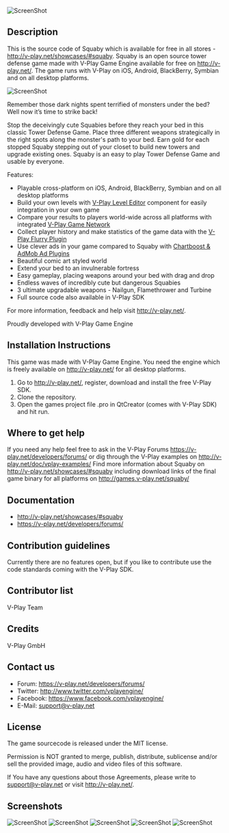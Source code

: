 ![ScreenShot](http://v-play.net/support/vplay-logo-simple-trans.png)

Description
-----------
This is the source code of Squaby which is available for free in all stores - http://v-play.net/showcases/#squaby. Squaby is an open source tower defense game made with V-Play Game Engine available for free on http://v-play.net/. The game runs with V-Play on iOS, Android, BlackBerry, Symbian and on all desktop platforms. 

![ScreenShot](http://v-play.net/games/squaby/squaby1.jpeg)

Remember those dark nights spent terrified of monsters under the bed? Well now it’s time to strike back! 

Stop the deceivingly cute Squabies before they reach your bed in this classic Tower Defense Game. Place three different weapons strategically in the right spots along the monster's path to your bed. Earn gold for each stopped Squaby stepping out of your closet to build new towers and upgrade existing ones. Squaby is an easy to play Tower Defense Game and usable by everyone. 

Features:
- Playable cross-platform on iOS, Android, BlackBerry, Symbian and on all desktop platforms
- Build your own levels with [V-Play Level Editor](http://v-play.net/doc/vplay1-leveleditor/) component for easily integration in your own game
- Compare your results to players world-wide across all platforms with integrated [V-Play Game Network](http://v-play.net/2013/12/how-to-increase-player-retention-with-v-play-game-network/)
- Collect player history and make statistics of the game data with the [V-Play Flurry Plugin](http://v-play.net/doc/vplay-group/#plugin-components/)
- Use clever ads in your game compared to Squaby with [Chartboost & AdMob Ad Plugins](http://v-play.net/doc/vplay-group/#plugin-components/)
- Beautiful comic art styled world 
- Extend your bed to an invulnerable fortress 
- Easy gameplay, placing weapons around your bed with drag and drop 
- Endless waves of incredibly cute but dangerous Squabies 
- 3 ultimate upgradable weapons - Nailgun, Flamethrower and Turbine 
- Full source code also available in V-Play SDK 

For more information, feedback and help visit http://v-play.net/. 

Proudly developed with V-Play Game Engine

Installation Instructions
-------------------------
This game was made with V-Play Game Engine. You need the engine which is freely available on http://v-play.net/ for all desktop platforms.

1. Go to http://v-play.net/, register, download and install the free V-Play SDK. 
2. Clone the repository.
3. Open the games project file .pro in QtCreator (comes with V-Play SDK) and hit run.

 
Where to get help
-----------------
If you need any help feel free to ask in the V-Play Forums https://v-play.net/developers/forums/ or dig through the V-Play examples on http://v-play.net/doc/vplay-examples/
Find more information about Squaby on http://v-play.net/showcases/#squaby including download links of the final game binary for all platforms on http://games.v-play.net/squaby/

Documentation
-------------
- http://v-play.net/showcases/#squaby
- https://v-play.net/developers/forums/ 

Contribution guidelines 
-----------------------
Currently there are no features open, but if you like to contribute use the code standards coming with the V-Play SDK.

Contributor list 
----------------
V-Play Team

Credits 
-------
V-Play GmbH

Contact us 
----------
- Forum: https://v-play.net/developers/forums/ 
- Twitter: http://www.twitter.com/vplayengine/
- Facebook: https://www.facebook.com/vplayengine/
- E-Mail: support@v-play.net

License  
-------
The game sourcecode is released under the MIT license.

Permission is NOT granted to merge, publish, distribute, sublicense and/or 
sell the provided image, audio and video files of this software.

If You have any questions about those Agreements, please write to support@v-play.net 
or visit http://v-play.net/.

Screenshots  
-----------
![ScreenShot](http://v-play.net/games/squaby/squaby1.jpeg)
![ScreenShot](http://v-play.net/games/squaby/squaby2.jpeg)
![ScreenShot](http://v-play.net/games/squaby/squaby3.jpeg)
![ScreenShot](http://v-play.net/games/squaby/squaby4.jpeg)
![ScreenShot](http://v-play.net/games/squaby/squaby5.jpeg)